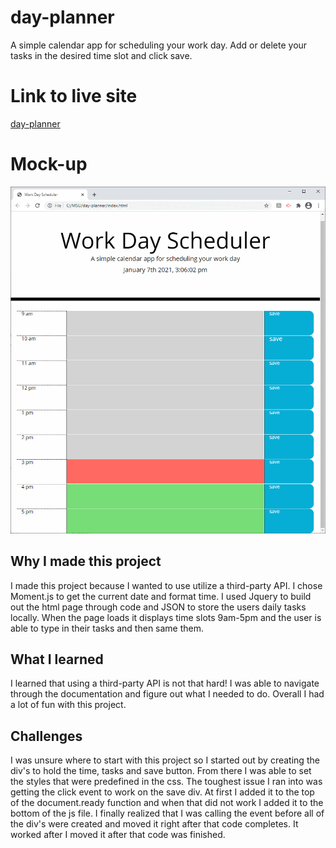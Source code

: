 # day-planner
A simple calendar app for scheduling your work day.  Add or delete your tasks in the desired time slot and click save.


# Link to live site
[day-planner](https://jodybrzo.github.io/day-planner/index.html)


# Mock-up
![day-planner](assets/images/mock-up.gif)


## Why I made this project
I made this project because I wanted to use utilize a third-party API.  I chose Moment.js to get the current date and format time. I used Jquery to build out the html page through code and JSON to store the users daily tasks locally. When the page loads it displays time slots 9am-5pm and the user is able to type in their tasks and then same them.

## What I learned
I learned that using a third-party API is not that hard! I was able to navigate through the documentation and figure out what I needed to do.  Overall I had a lot of fun with this project.

## Challenges 
I was unsure where to start with this project so I started out by creating the div's to hold the time, tasks and save button. From there I was able to set the styles that were predefined in the css.  The toughest issue I ran into was getting the click event to work on the save div.  At first I added it to the top of the document.ready function and when that did not work I added it to the bottom of the js file.  I finally realized that I was calling the event before all of the div's were created and moved it right after that code completes.  It worked after I moved it after that code was finished.
